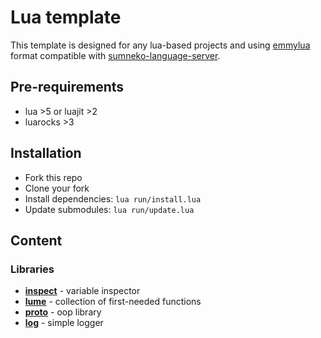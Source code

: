 # Lua template

This template is designed for any lua-based projects and using [emmylua][]
format compatible with [sumneko-language-server][].

## Pre-requirements

- lua >5 or luajit >2
- luarocks >3

## Installation

- Fork this repo
- Clone your fork
- Install dependencies: `lua run/install.lua`
- Update submodules: `lua run/update.lua`

## Content

### Libraries

- **[inspect][]** - variable inspector
- **[lume][]** - collection of first-needed functions
- **[proto][]** - oop library
- **[log][]** - simple logger

[inspect]: https://github.com/kikito/inspect.lua
[lume]: https://github.com/rxi/lume
[proto]: https://github.com/lua-rocks/proto
[log]: https://github.com/rxi/log.lua
[emmylua]: https://git.io/JST0j
[sumneko-language-server]: https://is.gd/JiUVQe
